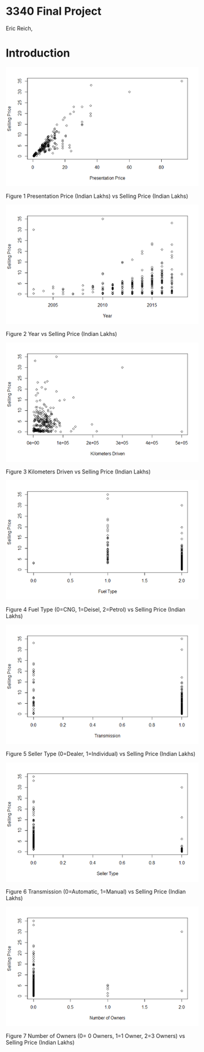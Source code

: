 # 3340 Final Project
Eric Reich, 

# Introduction

![alt text](000017.png)

Figure 1  Presentation Price (Indian Lakhs) vs Selling Price (Indian Lakhs)



![alt text](000019.png)

Figure 2  Year vs Selling Price (Indian Lakhs)



![alt text](00001b.png)

Figure 3  Kilometers Driven vs Selling Price (Indian Lakhs)



![alt text](00001d.png)

Figure 4  Fuel Type (0=CNG, 1=Deisel, 2=Petrol) vs Selling Price (Indian Lakhs)



![alt text](000021.png)

Figure 5  Seller Type (0=Dealer, 1=Individual) vs Selling Price (Indian Lakhs)


![alt text](00001f.png)

Figure 6  Transmission (0=Automatic, 1=Manual) vs Selling Price (Indian Lakhs)



![alt text](000023.png)

Figure 7  Number of Owners (0= 0 Owners, 1=1 Owner, 2=3 Owners) vs Selling Price (Indian Lakhs)
